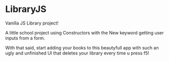 # LibraryJS
Vanilla JS Library project!

A little school project using Constructors with the New keyword getting user inputs from a form.

With that said, start adding your books to this beautyfull app with such an ugly and unfinished UI that deletes your library every time u press f5!